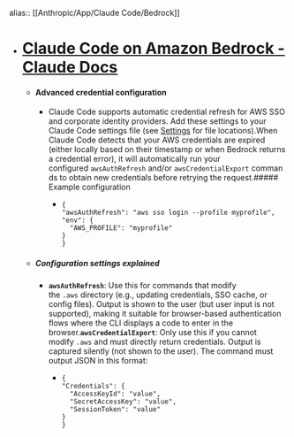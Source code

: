 alias:: [[Anthropic/App/Claude Code/Bedrock]]

- # [Claude Code on Amazon Bedrock - Claude Docs](https://docs.claude.com/en/docs/claude-code/amazon-bedrock)
	- #### Advanced credential configuration
		- Claude Code supports automatic credential refresh for AWS SSO and corporate identity providers. Add these settings to your Claude Code settings file (see [Settings](https://docs.claude.com/en/docs/claude-code/settings) for file locations).When Claude Code detects that your AWS credentials are expired (either locally based on their timestamp or when Bedrock returns a credential error), it will automatically run your configured `awsAuthRefresh` and/or `awsCredentialExport` commands to obtain new credentials before retrying the request.##### Example configuration
			- ```
			  {
			  "awsAuthRefresh": "aws sso login --profile myprofile",
			  "env": {
			    "AWS_PROFILE": "myprofile"
			  }
			  }
			  ```
	- ##### Configuration settings explained
		- **`awsAuthRefresh`**: Use this for commands that modify the `.aws` directory (e.g., updating credentials, SSO cache, or config files). Output is shown to the user (but user input is not supported), making it suitable for browser-based authentication flows where the CLI displays a code to enter in the browser.**`awsCredentialExport`**: Only use this if you cannot modify `.aws` and must directly return credentials. Output is captured silently (not shown to the user). The command must output JSON in this format:
			- ```
			  {
			  "Credentials": {
			    "AccessKeyId": "value",
			    "SecretAccessKey": "value",
			    "SessionToken": "value"
			  }
			  }
			  ```